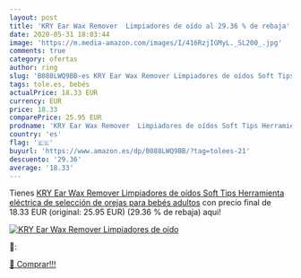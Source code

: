 ```yaml
---
layout: post
title: 'KRY Ear Wax Remover  Limpiadores de oído al 29.36 % de rebaja'
date: 2020-05-31 18:03:44
image: 'https://m.media-amazon.com/images/I/416RzjIGMyL._SL200_.jpg'
comments: true
category: ofertas
author: ring
slug: 'B088LWQ9BB-es KRY Ear Wax Remover Limpiadores de oídos Soft Tips...'
tags: tole.es, bebés
actualPrice: 18.33 EUR
currency: EUR
price: 18.33
comparePrice: 25.95 EUR
prodname: 'KRY Ear Wax Remover  Limpiadores de oídos Soft Tips Herramienta eléctrica de selección de orejas para bebés adultos'
country: 'es'
flag: '🇪🇸'
buyurl: 'https://www.amazon.es/dp/B088LWQ9BB/?tag=tolees-21'
descuento: '29.36'
average: '18.33'
---
```


Tienes [KRY Ear Wax Remover  Limpiadores de oídos Soft Tips Herramienta eléctrica de selección de orejas para bebés adultos](https://www.amazon.es/dp/B088LWQ9BB/?tag=tolees-21) con precio final de  18.33 EUR (original: 25.95 EUR) (29.36 %  de rebaja) aqui!

[![KRY Ear Wax Remover  Limpiadores de oído](https://m.media-amazon.com/images/I/416RzjIGMyL._SL200_.jpg)](https://www.amazon.es/dp/B088LWQ9BB/?tag=tolees-21)

🔎:


[🛒 Comprar!!!](https://www.amazon.es/dp/B088LWQ9BB/?tag=tolees-21)
